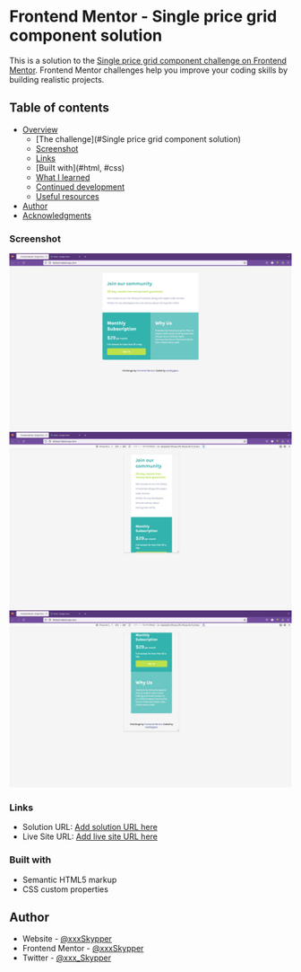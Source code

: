 # Frontend Mentor - Single price grid component solution

This is a solution to the [Single price grid component challenge on Frontend Mentor](https://www.frontendmentor.io/challenges/single-price-grid-component-5ce41129d0ff452fec5abbbc). Frontend Mentor challenges help you improve your coding skills by building realistic projects. 

## Table of contents

- [Overview](#overview)
  - [The challenge](#Single price grid component solution)
  - [Screenshot](#screenshot)
  - [Links](#links)
  - [Built with](#html, #css)
  - [What I learned](#css)
  - [Continued development](#continued-development)
  - [Useful resources](#useful-resources)
- [Author](#xxxSkypper)
- [Acknowledgments](#FrontendMentor)


### Screenshot

![](./design/Screen%20Shot%20%20Desktop.png)
![](./design/Screen%20Shot%20Mobile1.png)
![](./design/Screen%20Shot%20Mobile2.png)


### Links

- Solution URL: [Add solution URL here](https://github.com/xxxSkypper)
- Live Site URL: [Add live site URL here](https://single-price-grid-component0.netlify.app)

### Built with

- Semantic HTML5 markup
- CSS custom properties

## Author

- Website - [@xxxSkypper](https://www.github.com/xxxSkypper)
- Frontend Mentor - [@xxxSkypper](https://www.frontendmentor.io/profile/xxxSkypper)
- Twitter - [@xxx_Skypper](https://twitter.com/xxx_Skypper)

